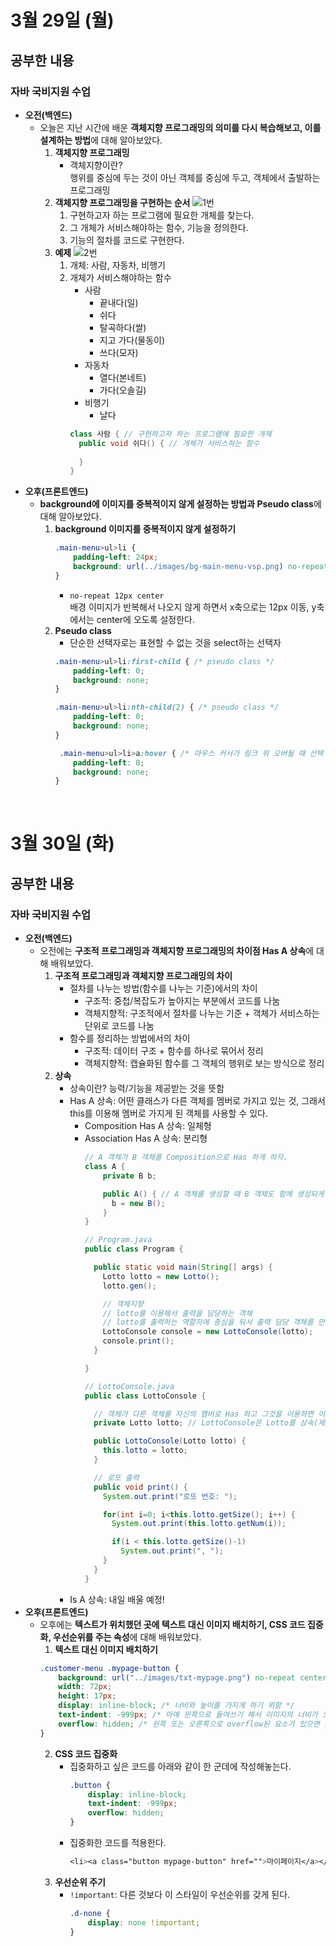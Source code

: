 # 3월 29일 (월)
## 공부한 내용
### 자바 국비지원 수업
- **오전(백엔드)**
  - 오늘은 지난 시간에 배운 **객체지향 프로그래밍의 의미를 다시 복습해보고, 이를 설계하는 방법**에 대해 알아보았다.
    1.  **객체지향 프로그래밍**
        - 객체지향이란?  
          행위를 중심에 두는 것이 아닌 객체를 중심에 두고, 객체에서 출발하는 프로그래밍
    2. **객체지향 프로그래밍을 구현하는 순서**
      ![1번](https://user-images.githubusercontent.com/53208493/112991503-27990000-91a2-11eb-88ac-b30505cfb355.png)
          1. 구현하고자 하는 프로그램에 필요한 개체를 찾는다.
          2. 그 개체가 서비스해야하는 함수, 기능을 정의한다.
          3. 기능의 절차를 코드로 구현한다.
    3. **예제**
      ![2번](https://user-images.githubusercontent.com/53208493/112991504-28319680-91a2-11eb-9296-248e3b30e966.png)
        1. 개체: 사람, 자동차, 비행기
        2. 개체가 서비스해야하는 함수
            - 사람
              - 끝내다(일)
              - 쉬다
              - 탈곡하다(쌀)
              - 지고 가다(물동이)
              - 쓰다(모자)
            - 자동차
              - 열다(본네트)
              - 가다(오솔길)
            - 비행기
              - 날다
            ```java
            class 사람 { // 구현하고자 하는 프로그램에 필요한 개체
              public void 쉬다() { // 개체가 서비스하는 함수
              
              }
            }
            ```
- **오후(프론트엔드)**
  - **background에 이미지를 중복적이지 않게 설정하는 방법과 Pseudo class**에 대해 알아보았다.
    1. **background 이미지를 중복적이지 않게 설정하기**
        ```css
        .main-menu>ul>li {
            padding-left: 24px;
            background: url(../images/bg-main-menu-vsp.png) no-repeat 12px center; 
        }
        ```
        - `no-repeat 12px center`  
          배경 이미지가 반복해서 나오지 않게 하면서 x축으로는 12px 이동, y축에서는 center에 오도록 설정한다.
    3. **Pseudo class**
        - 단순한 선택자로는 표현할 수 없는 것을 select하는 선택자
        ```css
        .main-menu>ul>li:first-child { /* pseudo class */
            padding-left: 0;
            background: none;
        }
        
        .main-menu>ul>li:nth-child(2) { /* pseudo class */
            padding-left: 0;
            background: none;
        }
        
         .main-menu>ul>li>a:hover { /* 마우스 커서가 링크 위 오버될 때 선택 */
            padding-left: 0;
            background: none;
        }
        ```

<br>

# 3월 30일 (화)
## 공부한 내용
### 자바 국비지원 수업
- **오전(백엔드)**
  - 오전에는 **구조적 프로그래밍과 객체지향 프로그래밍의 차이점  Has A 상속**에 대해 배워보았다.
    1. **구조적 프로그래밍과 객체지향 프로그래밍의 차이**
        - 절차를 나누는 방법(함수를 나누는 기준)에서의 차이
          - 구조적: 중첩/복잡도가 높아지는 부분에서 코드를 나눔
          - 객체지향적: 구조적에서 절차를 나누는 기준 + 객체가 서비스하는 단위로 코드를 나눔
        - 함수를 정리하는 방법에서의 차이
          - 구조적: 데이터 구조 + 함수를 하나로 묶어서 정리
          - 객체지향적: 캡슐화된 함수를 그 객체의 행위로 보는 방식으로 정리
    3. **상속**
        - 상속이란? 능력/기능을 제공받는 것을 뜻함
        - Has A 상속: 어떤 클래스가 다른 객체를 멤버로 가지고 있는 것, 그래서 this를 이용해 멤버로 가지게 된 객체를 사용할 수 있다.
          - Composition Has A 상속: 일체형
          - Association Has A 상속: 분리형
            ```java
            // A 객체가 B 객체를 Composition으로 Has 하게 하자.
            class A {
                private B b;

                public A() { // A 객체를 생성할 때 B 객체도 함께 생성되게 하기
                  b = new B();
                }
            }
            ```
            ```java
            // Program.java
            public class Program {

              public static void main(String[] args) {
                Lotto lotto = new Lotto();
                lotto.gen();

                // 객체지향
                // lotto를 이용해서 출력을 담당하는 객체
                // lotto를 출력하는 역할자에 중심을 둬서 출력 담당 객체를 만듦
                LottoConsole console = new LottoConsole(lotto);                      
                console.print();
              }

            }
            ```
            ```java
            // LottoConsole.java
            public class LottoConsole {
            
              // 객체가 다른 객체를 자신의 멤버로 Has 하고 그것을 이용하면 이러한 관계를 Has A 상속이라고 한다.
              private Lotto lotto; // LottoConsole은 Lotto를 상속(제공) 받아서 멤버 함수를 구현한다.

              public LottoConsole(Lotto lotto) { 
                this.lotto = lotto; 
              }

              // 로또 출력
              public void print() { 
                System.out.print("로또 번호: ");

                for(int i=0; i<this.lotto.getSize(); i++) {
                  System.out.print(this.lotto.getNum(i)); 

                  if(i < this.lotto.getSize()-1)
                    System.out.print(", ");
                }	
              }
            } 
            ```
        - Is A 상속: 내일 배울 예정!
- **오후(프론트엔드)**
  - 오후에는 **텍스트가 위치했던 곳에 텍스트 대신 이미지 배치하기, CSS 코드 집중화, 우선순위를 주는 속성**에 대해 배워보았다.
    1. **텍스트 대신 이미지 배치하기**
      ```css
      .customer-menu .mypage-button {
          background: url("../images/txt-mypage.png") no-repeat center/* x, y 좌표 모두 center */;
          width: 72px; 
          height: 17px;
          display: inline-block; /* 너비와 높이를 가지게 하기 위함 */
          text-indent: -999px; /* 아예 왼쪽으로 들여쓰기 해서 이미지의 너비가 오른쪽으로 커지더라도 왼쪽으로 들여쓰기된 글자가 보이지 않게 만들기 */
          overflow: hidden; /* 왼쪽 또는 오른쪽으로 overflow된 요소가 있으면 보이지 않게 하기 */
    }
      ```
    2. **CSS 코드 집중화**
        - 집중화하고 싶은 코드를 아래와 같이 한 군데에 작성해놓는다.
          ```css
          .button { 
              display: inline-block;
              text-indent: -999px; 
              overflow: hidden; 
          }
          ```
        - 집중화한 코드를 적용한다.
          ```css
          <li><a class="button mypage-button" href="">마이페이지</a></li>
          ```
    3. **우선순위 주기**
        - `!important`: 다른 것보다 이 스타일이 우선순위를 갖게 된다.
          ```css
          .d-none {
              display: none !important;
          }
          ```
